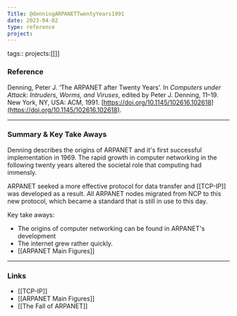 ```yaml
---
Title: @denningARPANETTwentyYears1991
date: 2023-04-02
type: reference
project:
---
```


tags::
projects:[[]]

### Reference 

Denning, Peter J. ‘The ARPANET after Twenty Years’. In _Computers under Attack: Intruders, Worms, and Viruses_, edited by Peter J. Denning, 11–19. New York, NY, USA: ACM, 1991. [https://doi.org/10.1145/102616.102618](https://doi.org/10.1145/102616.102618).

---

### Summary & Key Take Aways

Denning describes the origins of ARPANET and it's first successful implementation in 1969. The rapid growth in computer networking in the following twenty years altered the societal role that computing had immensly.

ARPANET seeked a more effective protocol for data transfer and [[TCP-IP]] was developed as a result. All ARPANET nodes migrated from NCP to this new protocol, which became a standard that is still in use to this day. 

Key take aways:

- The origins of computer networking can be found in ARPANET's development
- The internet grew rather quickly. 
- [[ARPANET Main Figures]]

--- 

### Links

- [[TCP-IP]]
- [[ARPANET Main Figures]]
- [[The Fall of ARPANET]]

